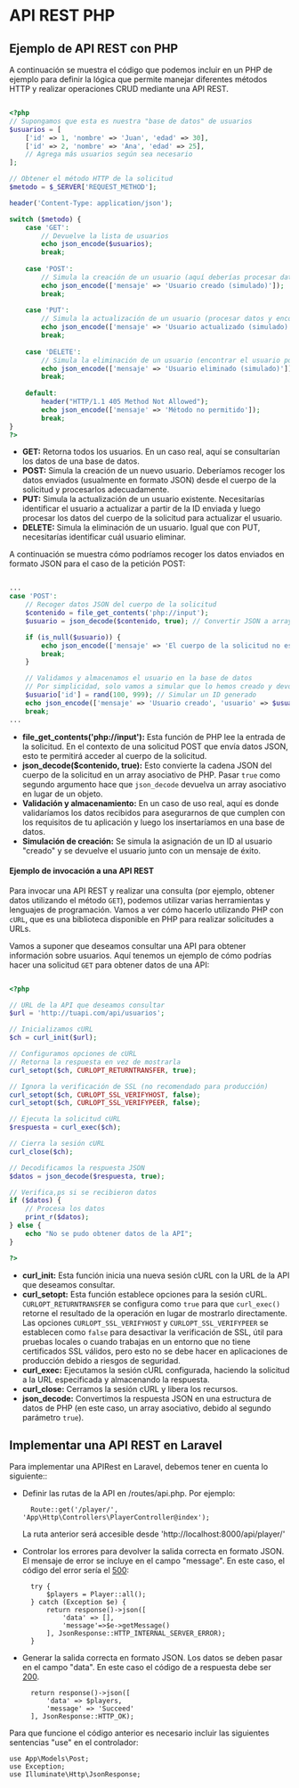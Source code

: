 # API REST PHP

## Ejemplo de API REST con PHP

A continuación se muestra el código que podemos incluir en un PHP de ejemplo para definir la lógica que permite manejar diferentes métodos HTTP y realizar operaciones CRUD mediante una API REST.

```php

<?php
// Supongamos que esta es nuestra "base de datos" de usuarios
$usuarios = [
    ['id' => 1, 'nombre' => 'Juan', 'edad' => 30],
    ['id' => 2, 'nombre' => 'Ana', 'edad' => 25],
    // Agrega más usuarios según sea necesario
];

// Obtener el método HTTP de la solicitud
$metodo = $_SERVER['REQUEST_METHOD'];

header('Content-Type: application/json');

switch ($metodo) {
    case 'GET':
        // Devuelve la lista de usuarios
        echo json_encode($usuarios);
        break;
    
    case 'POST':
        // Simula la creación de un usuario (aquí deberías procesar datos del cuerpo de la solicitud)
        echo json_encode(['mensaje' => 'Usuario creado (simulado)']);
        break;
    
    case 'PUT':
        // Simula la actualización de un usuario (procesar datos y encontrar el usuario por ID)
        echo json_encode(['mensaje' => 'Usuario actualizado (simulado)']);
        break;
    
    case 'DELETE':
        // Simula la eliminación de un usuario (encontrar el usuario por ID y eliminarlo)
        echo json_encode(['mensaje' => 'Usuario eliminado (simulado)']);
        break;
    
    default:
        header("HTTP/1.1 405 Method Not Allowed");
        echo json_encode(['mensaje' => 'Método no permitido']);
        break;
}
?>

```

* **GET:** Retorna todos los usuarios. En un caso real, aquí se consultarían los datos de una base de datos.
* **POST:** Simula la creación de un nuevo usuario. Deberíamos recoger los datos enviados (usualmente en formato JSON) desde el cuerpo de la solicitud y procesarlos adecuadamente.
* **PUT:** Simula la actualización de un usuario existente. Necesitarías identificar el usuario a actualizar a partir de la ID enviada y luego procesar los datos del cuerpo de la solicitud para actualizar el usuario.
* **DELETE:** Simula la eliminación de un usuario. Igual que con PUT, necesitarías identificar cuál usuario eliminar.

A continuación se muestra cómo podríamos recoger los datos enviados en formato JSON para el caso de la petición POST:

```php

...
case 'POST':
    // Recoger datos JSON del cuerpo de la solicitud
    $contenido = file_get_contents('php://input');
    $usuario = json_decode($contenido, true); // Convertir JSON a array asociativo

    if (is_null($usuario)) {
        echo json_encode(['mensaje' => 'El cuerpo de la solicitud no es válido']);
        break;
    }

    // Validamos y almacenamos el usuario en la base de datos
    // Por simplicidad, solo vamos a simular que lo hemos creado y devolver lo que se nos envió
    $usuario['id'] = rand(100, 999); // Simular un ID generado
    echo json_encode(['mensaje' => 'Usuario creado', 'usuario' => $usuario]);
    break;
...

```

* **file\_get\_contents('php://input'):** Esta función de PHP lee la entrada de la solicitud. En el contexto de una solicitud POST que envía datos JSON, esto te permitirá acceder al cuerpo de la solicitud.
* **json\_decode($contenido, true):** Esto convierte la cadena JSON del cuerpo de la solicitud en un array asociativo de PHP. Pasar `true` como segundo argumento hace que `json_decode` devuelva un array asociativo en lugar de un objeto.
* **Validación y almacenamiento:** En un caso de uso real, aquí es donde validaríamos los datos recibidos para asegurarnos de que cumplen con los requisitos de tu aplicación y luego los insertaríamos en una base de datos.&#x20;
* **Simulación de creación:** Se simula la asignación de un ID al usuario "creado" y se devuelve el usuario junto con un mensaje de éxito.

#### Ejemplo de invocación a una API REST&#x20;

Para invocar una API REST y realizar una consulta (por ejemplo, obtener datos utilizando el método `GET`), podemos utilizar varias herramientas y lenguajes de programación. Vamos a ver cómo hacerlo utilizando PHP con `cURL`, que es una biblioteca disponible en PHP para realizar solicitudes a URLs.

Vamos a suponer que deseamos consultar una API para obtener información sobre usuarios. Aquí tenemos un ejemplo de cómo podrías hacer una solicitud `GET` para obtener datos de una API:

```php

<?php

// URL de la API que deseamos consultar
$url = 'http://tuapi.com/api/usuarios';

// Inicializamos cURL
$ch = curl_init($url);

// Configuramos opciones de cURL
// Retorna la respuesta en vez de mostrarla
curl_setopt($ch, CURLOPT_RETURNTRANSFER, true);

// Ignora la verificación de SSL (no recomendado para producción)
curl_setopt($ch, CURLOPT_SSL_VERIFYHOST, false);
curl_setopt($ch, CURLOPT_SSL_VERIFYPEER, false);

// Ejecuta la solicitud cURL
$respuesta = curl_exec($ch);

// Cierra la sesión cURL
curl_close($ch);

// Decodificamos la respuesta JSON
$datos = json_decode($respuesta, true);

// Verifica,ps si se recibieron datos
if ($datos) {
    // Procesa los datos
    print_r($datos);
} else {
    echo "No se pudo obtener datos de la API";
}

?>

```

* **curl\_init:** Esta función inicia una nueva sesión cURL con la URL de la API que deseamos consultar.
* **curl\_setopt:** Esta función establece opciones para la sesión cURL. `CURLOPT_RETURNTRANSFER` se configura como `true` para que `curl_exec()` retorne el resultado de la operación en lugar de mostrarlo directamente. Las opciones `CURLOPT_SSL_VERIFYHOST` y `CURLOPT_SSL_VERIFYPEER` se establecen como `false` para desactivar la verificación de SSL, útil para pruebas locales o cuando trabajas en un entorno que no tiene certificados SSL válidos, pero esto no se debe hacer en aplicaciones de producción debido a riesgos de seguridad.
* **curl\_exec:** Ejecutamos la sesión cURL configurada, haciendo la solicitud a la URL especificada y almacenando la respuesta.
* **curl\_close:** Cerramos la sesión cURL y libera los recursos.
* **json\_decode:** Convertimos la respuesta JSON en una estructura de datos de PHP (en este caso, un array asociativo, debido al segundo parámetro `true`).

## Implementar una API REST en Laravel

Para implementar una APIRest en Laravel, debemos tener en cuenta lo siguiente::

*   Definir las rutas de la API en /routes/api.php. Por ejemplo:

    ```
      Route::get('/player/', 'App\Http\Controllers\PlayerController@index');
    ```

    La ruta anterior será accesible desde 'http://localhost:8000/api/player/'
*   Controlar los errores para devolver la salida correcta en formato JSON. El mensaje de error se incluye en el campo "message". En este caso, el código del error sería el [500](https://developer.mozilla.org/es/docs/Web/HTTP/Status/500):

    ```
      try {
          $players = Player::all();
      } catch (Exception $e) {
          return response()->json([
              'data' => [],
              'message'=>$e->getMessage()
          ], JsonResponse::HTTP_INTERNAL_SERVER_ERROR);
      }
    ```
*   Generar la salida correcta en formato JSON. Los datos se deben pasar en el campo "data". En este caso el código de a respuesta debe ser [200](https://developer.mozilla.org/es/docs/Web/HTTP/Status/200).

    ```
      return response()->json([
          'data' => $players,
          'message' => 'Succeed'
      ], JsonResponse::HTTP_OK);
    ```

Para que funcione el código anterior es necesario incluir las siguientes sentencias "use" en el controlador:

```
use App\Models\Post;
use Exception;
use Illuminate\Http\JsonResponse;
```
